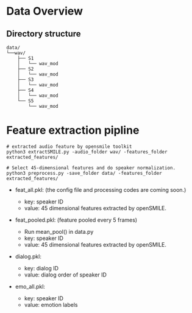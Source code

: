 # Data Overview

## Directory structure
```
data/
└──wav/
    ├── S1
    │   └── wav_mod
    ├── S2
    │   └── wav_mod
    ├── S3
    │   └── wav_mod
    ├── S4
    │   └── wav_mod
    └── S5
        └── wav_mod
```

# Feature extraction pipline
```
# extracted audio feature by opensmile toolkit
python3 extractSMILE.py -audio_folder wav/ -features_folder extracted_features/

# Select 45-dimensional features and do speaker normalization. 
python3 preprocess.py -save_folder data/ -features_folder extracted_features/

```
+ feat_all.pkl: (the config file and processing codes are coming soon.)
    - key: speaker ID
    - value: 45 dimensional features extracted by openSMILE.
    
+ feat_pooled.pkl: (feature pooled every 5 frames)
    - Run mean_pool() in data.py
    - key: speaker ID
    - value: 45 dimensional features extracted by openSMILE.

+ dialog.pkl:
    - key: dialog ID
    - value: dialog order of speaker ID

+ emo_all.pkl:
    - key: speaker ID
    - value: emotion labels

